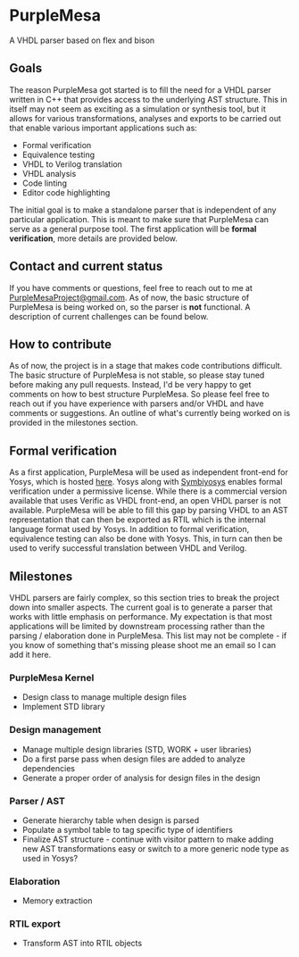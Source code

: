# PurpleMesa
A VHDL parser based on flex and bison

## Goals
The reason PurpleMesa got started is to fill the need for a VHDL parser written in C++ that provides access to the underlying AST structure. This in itself may not seem as exciting as a simulation or synthesis tool, but it allows for various transformations, analyses and exports to be carried out that enable various important applications such as:
* Formal verification
* Equivalence testing
* VHDL to Verilog translation
* VHDL analysis
* Code linting
* Editor code highlighting

The initial goal is to make a standalone parser that is independent of any particular application. This is meant to make sure that PurpleMesa can serve as a general purpose tool. The first application will be **formal verification**, more details are provided below.

## Contact and current status
If you have comments or questions, feel free to reach out to me at PurpleMesaProject@gmail.com. As of now, the basic structure of PurpleMesa is being worked on, so the parser is **not** functional. A description of current challenges can be found below.

## How to contribute
As of now, the project is in a stage that makes code contributions difficult. The basic structure of PurpleMesa is not stable, so please stay tuned before making any pull requests.
Instead, I'd be very happy to get comments on how to best structure PurpleMesa. So please feel free to reach out if you have experience with parsers and/or VHDL and have comments or suggestions. An outline of what's currently being worked on is provided in the milestones section.

## Formal verification
As a first application, PurpleMesa will be used as independent front-end for Yosys, which is hosted [here](https://github.com/YosysHQ/yosys). Yosys along with [Symbiyosys](https://github.com/YosysHQ/SymbiYosys) enables formal verification under a permissive license. While there is a commercial version available that uses Verific as VHDL front-end, an open VHDL parser is not available. PurpleMesa will be able to fill this gap by parsing VHDL to an AST representation that can then be exported as RTIL which is the internal language format used by Yosys. In addition to formal verification, equivalence testing can also be done with Yosys. This, in turn can then be used to verify successful translation between VHDL and Verilog.

## Milestones
VHDL parsers are fairly complex, so this section tries to break the project down into smaller aspects. The current goal is to generate a parser that works with little emphasis on performance. My expectation is that most applications will be limited by downstream processing rather than the parsing / elaboration done in PurpleMesa. This list may not be complete - if you know of something that's missing please shoot me an email so I can add it here.
### PurpleMesa Kernel
* Design class to manage multiple design files
* Implement STD library
### Design management
* Manage multiple design libraries (STD, WORK + user libraries)
* Do a first parse pass when design files are added to analyze dependencies
* Generate a proper order of analysis for design files in the design
### Parser / AST
* Generate hierarchy table when design is parsed
* Populate a symbol table to tag specific type of identifiers
* Finalize AST structure - continue with visitor pattern to make adding new AST transformations easy or switch to a more generic node type as used in Yosys?
### Elaboration
* Memory extraction
### RTIL export
* Transform AST into RTIL objects
